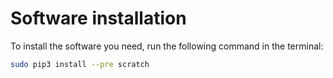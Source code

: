 # Software installation

To install the software you need, run the following command in the terminal:

```bash
sudo pip3 install --pre scratch
```

